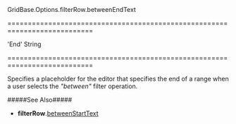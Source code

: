 <!--id-->GridBase.Options.filterRow.betweenEndText<!--/id-->
===========================================================================
<!--default-->'End'<!--/default-->
<!--type-->String<!--/type-->
===========================================================================

<!--shortDescription-->
Specifies a placeholder for the editor that specifies the end of a range when a user selects the *"between"* filter operation.
<!--/shortDescription-->

<!--fullDescription-->
#####See Also#####
- **filterRow**.[betweenStartText]({basewidgetpath}/Configuration/filterRow/#betweenStartText)
<!--/fullDescription-->